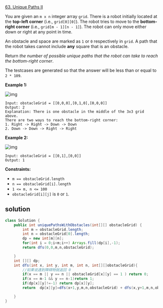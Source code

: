 [63. Unique Paths II](https://leetcode.com/problems/unique-paths-ii/)

You are given an `m x n` integer array `grid`. There is a robot initially located at the **top-left corner** (i.e., `grid[0][0]`). The robot tries to move to the **bottom-right corner** (i.e., `grid[m - 1][n - 1]`). The robot can only move either down or right at any point in time.

An obstacle and space are marked as `1` or `0` respectively in `grid`. A path that the robot takes cannot include **any** square that is an obstacle.

Return *the number of possible unique paths that the robot can take to reach the bottom-right corner*.

The testcases are generated so that the answer will be less than or equal to `2 * 109`.

 

**Example 1:**

![img](https://assets.leetcode.com/uploads/2020/11/04/robot1.jpg)

```
Input: obstacleGrid = [[0,0,0],[0,1,0],[0,0,0]]
Output: 2
Explanation: There is one obstacle in the middle of the 3x3 grid above.
There are two ways to reach the bottom-right corner:
1. Right -> Right -> Down -> Down
2. Down -> Down -> Right -> Right
```

**Example 2:**

![img](https://assets.leetcode.com/uploads/2020/11/04/robot2.jpg)

```
Input: obstacleGrid = [[0,1],[0,0]]
Output: 1
```

 

**Constraints:**

- `m == obstacleGrid.length`
- `n == obstacleGrid[i].length`
- `1 <= m, n <= 100`
- `obstacleGrid[i][j]` is `0` or `1`.

## solution

```java
class Solution {
    public int uniquePathsWithObstacles(int[][] obstacleGrid) {
        int m = obstacleGrid.length;
        int n = obstacleGrid[0].length;
        dp = new int[m][n];
        for(int i = 0;i<m;i++) Arrays.fill(dp[i],-1);
        return dfs(0,0,m,n,obstacleGrid);

    }
    int [][] dp;
    int dfs(int x, int y, int m, int n, int[][]obstacleGrid){
        //如果说遇到障碍物就返回 0
        if(x == m || y == n || obstacleGrid[x][y] == 1 ) return 0;
        if(x == m-1 && y == n-1)return 1;
        if(dp[x][y]!=-1) return dp[x][y];
        return  dp[x][y]=dfs(x+1,y,m,n,obstacleGrid) + dfs(x,y+1,m,n,obstacleGrid);

    }
}
```